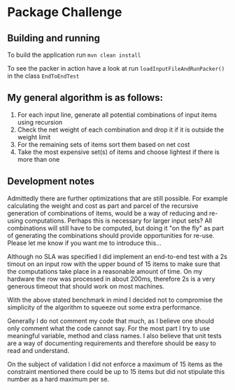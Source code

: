 # Package Challenge

## Building and running

To build the application run `mvn clean install`

To see the packer in action have a look at run `loadInputFileAndRunPacker()` in the class `EndToEndTest`


## My general algorithm is as follows:

1. For each input line, generate all potential combinations of input items using recursion
2. Check the net weight of each combination and drop it if it is outside the weight limit
3. For the remaining sets of items sort them based on net cost
4. Take the most expensive set(s) of items and choose lightest if there is more than one

## Development notes

Admittedly there are further optimizations that are still possible. For example calculating 
the weight and cost as part and parcel of the recursive generation of combinations of items,
would be a way of reducing and re-using computations. Perhaps this is necessary for larger
input sets? All combinations will still have to be computed, but doing it "on the fly"
as part of generating the combinations should provide opportunities for re-use. Please let
me know if you want me to introduce this...

Although no SLA was specified I did implement an end-to-end test with a 2s timout on an input
 row with the upper bound of 15 items to make sure that the computations take place
 in a reasonable amount of time. On my hardware the row was processed in about 200ms, therefore
 2s is a very generous timeout that should work on most machines.

With the above stated benchmark in mind I decided not to compromise the simplicity of the
 algorithm to squeeze out some extra performance.

Generally I do not comment my code that much, as I believe one should only comment what the
code cannot say. For the most part I try to use meaningful variable, method and class names.
I also believe that unit tests are a way of documenting requirements and therefore should be
easy to read and understand.

On the subject of validation I did not enforce a maximum of 15 items as the constraint mentioned
there could be up to 15 items but did not stipulate this number as a hard maximum per se.

